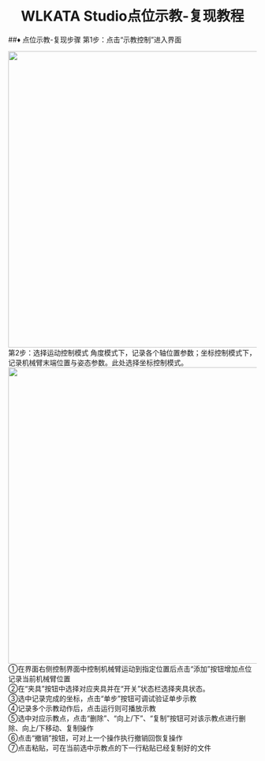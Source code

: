 # <center>WLKATA Studio点位示教-复现教程</center>
##&diams; 点位示教-复现步骤
第1步：点击“示教控制”进入界面
<center><img src="http://lin88zhang.gitee.io/image/6/6-1.png" width="600"  > </center>
第2步：选择运动控制模式
角度模式下，记录各个轴位置参数；坐标控制模式下，记录机械臂末端位置与姿态参数。此处选择坐标控制模式。
<center><img src="http://lin88zhang.gitee.io/image/6/6-2.png" width="600"  > </center>
①在界面右侧控制界面中控制机械臂运动到指定位置后点击“添加”按钮增加点位记录当前机械臂位置<br/>
②在“夹具”按钮中选择对应夹具并在“开关”状态栏选择夹具状态。<br/>
③选中记录完成的坐标，点击“单步”按钮可调试验证单步示教<br/>
④记录多个示教动作后，点击运行则可播放示教<br/>
⑤选中对应示教点，点击“删除”、“向上/下”、“复制”按钮可对该示教点进行删除、向上/下移动、复制操作<br/>
⑥点击“撤销”按钮，可对上一个操作执行撤销回恢复操作<br/>
⑦点击粘贴，可在当前选中示教点的下一行粘贴已经复制好的文件<br/>